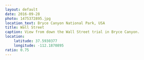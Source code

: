 ```yaml
---
layout: default
date: 2016-09-28
photo: 1475372895.jpg
location_text: Bryce Canyon National Park, USA
title: Wall Street
caption: View from down the Wall Street trial in Bryce Canyon.
location:
    latitude: 37.5930377
    longitude: -112.1870895
ratio: 0.75
---
```

